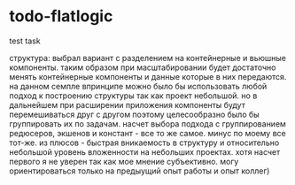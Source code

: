 # todo-flatlogic
test task

структура: выбрал вариант с разделением на контейнерные и вьюшные компоненты.
таким образом при масштабировании будет достаточно менять контейнерные компоненты и данные которые в них передаются.
на данном семпле впринципе можно было бы использовать любой подход к построению структуры так как проект небольшой. 
но в дальнейшем при расширении приложения компоненты будут перемешиваться друг с другом поэтому целесообразно было бы группировать их по задачам.
насчет выбора подхода с группированием редюсеров, экшенов и констант - все то же самое. минус по моему все тот-же. из плюсов - 
быстрая вникаемость в структуру и относительно небольшой уровень вложенности на небольших проектах. хотя насчет первого я не уверен так как мое мнение субъективно.
могу ориентироваться только на предыущий опыт работы и опыт коллег)
